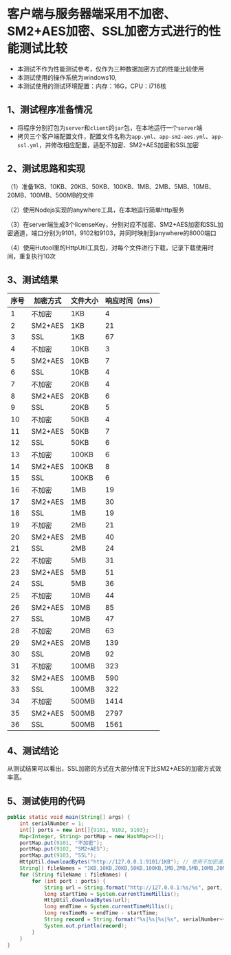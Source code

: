 # 客户端与服务器端采用不加密、SM2+AES加密、SSL加密方式进行的性能测试比较

* 本测试不作为性能测试参考，仅作为三种数据加密方式的性能比较使用
* 本测试使用的操作系统为windows10,
* 本测试使用的测试环境配置：内存：16G，CPU：i716核

## 1、测试程序准备情况
* 将程序分别打包为`server`和`client`的`jar`包，在本地运行一个`server`端
* 拷贝三个客户端配置文件，配置文件名称为`app.yml`、`app-sm2-aes.yml`、`app-ssl.yml`，并修改相应配置，适配不加密、SM2+AES加密和SSL加密

## 2、测试思路和实现
（1）准备1KB、10KB、20KB、50KB、100KB、1MB、2MB、5MB、10MB、20MB、100MB、500MB的文件

（2）使用Nodejs实现的anywhere工具，在本地运行简单http服务

（3）在server端生成3个licenseKey，分别对应不加密、SM2+AES加密和SSL加密通道，端口分别为9101，9102和9103，并同时映射到anywhere的8000端口

（4）使用Hutool里的HttpUtil工具包，对每个文件进行下载，记录下载使用时间，重复执行10次

## 3、测试结果

序号| 加密方式 | 文件大小 |响应时间（ms）
---|---|---|---
1| 不加密 | 1KB |4
2| SM2+AES | 1KB |21
3| SSL | 1KB |67
4| 不加密 | 10KB |3
5| SM2+AES | 10KB |7
6| SSL | 10KB |4
7| 不加密 | 20KB |4
8| SM2+AES | 20KB |6
9| SSL | 20KB |5
10| 不加密 | 50KB |4
11| SM2+AES | 50KB |7
12| SSL | 50KB |6
13| 不加密 | 100KB |6
14| SM2+AES | 100KB |8
15| SSL | 100KB |6
16| 不加密 | 1MB |19
17| SM2+AES | 1MB |30
18| SSL | 1MB |19
19| 不加密 | 2MB |21
20| SM2+AES | 2MB |40
21| SSL | 2MB |24
22| 不加密 | 5MB |31
23| SM2+AES | 5MB |51
24| SSL | 5MB |36
25| 不加密 | 10MB |44
26| SM2+AES | 10MB |85
27| SSL | 10MB |47
28| 不加密 | 20MB |63
29| SM2+AES | 20MB |139
30| SSL | 20MB |92
31| 不加密 | 100MB |323
32| SM2+AES | 100MB |590
33| SSL | 100MB |322
34| 不加密 | 500MB |1414
35| SM2+AES | 500MB |2797
36| SSL | 500MB |1561

## 4、测试结论

从测试结果可以看出，SSL加密的方式在大部分情况下比SM2+AES的加密方式效率高。

## 5、测试使用的代码
```java
public static void main(String[] args) {
    int serialNumber = 1;
    int[] ports = new int[]{9101, 9102, 9103};
    Map<Integer, String> portMap = new HashMap<>();
    portMap.put(9101, "不加密");
    portMap.put(9102, "SM2+AES");
    portMap.put(9103, "SSL");
    HttpUtil.downloadBytes("http://127.0.0.1:9101/1KB"); // 使用不加密通道做一下测试，避免初始化时耗时过高
    String[] fileNames = "1KB,10KB,20KB,50KB,100KB,1MB,2MB,5MB,10MB,20MB,100MB,500MB".split(",");
    for (String fileName : fileNames) {
        for (int port : ports) {
            String url = String.format("http://127.0.0.1:%s/%s", port, fileName);
            long startTime = System.currentTimeMillis();
            HttpUtil.downloadBytes(url);
            long endTime = System.currentTimeMillis();
            long resTimeMs = endTime - startTime;
            String record = String.format("%s|%s|%s|%s", serialNumber++, portMap.get(port), fileName, resTimeMs);
            System.out.println(record);
        }
    }
}
```